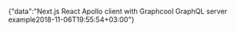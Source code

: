 {"data":"Next.js React Apollo client with Graphcool GraphQL server example2018-11-06T19:55:54+03:00"}
